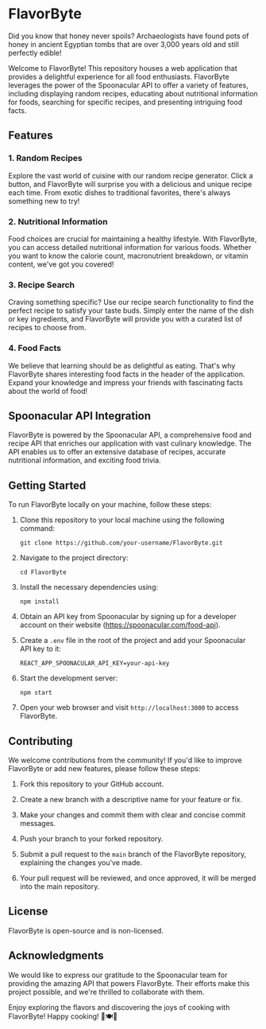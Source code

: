# FlavorByte

Did you know that honey never spoils? Archaeologists have found pots of honey in ancient Egyptian tombs that are over 3,000 years old and still perfectly edible!

Welcome to FlavorByte! This repository houses a web application that provides a delightful experience for all food enthusiasts. FlavorByte leverages the power of the Spoonacular API to offer a variety of features, including displaying random recipes, educating about nutritional information for foods, searching for specific recipes, and presenting intriguing food facts.

## Features

### 1. Random Recipes

Explore the vast world of cuisine with our random recipe generator. Click a button, and FlavorByte will surprise you with a delicious and unique recipe each time. From exotic dishes to traditional favorites, there's always something new to try!

### 2. Nutritional Information

Food choices are crucial for maintaining a healthy lifestyle. With FlavorByte, you can access detailed nutritional information for various foods. Whether you want to know the calorie count, macronutrient breakdown, or vitamin content, we've got you covered!

### 3. Recipe Search

Craving something specific? Use our recipe search functionality to find the perfect recipe to satisfy your taste buds. Simply enter the name of the dish or key ingredients, and FlavorByte will provide you with a curated list of recipes to choose from.

### 4. Food Facts

We believe that learning should be as delightful as eating. That's why FlavorByte shares interesting food facts in the header of the application. Expand your knowledge and impress your friends with fascinating facts about the world of food!

## Spoonacular API Integration

FlavorByte is powered by the Spoonacular API, a comprehensive food and recipe API that enriches our application with vast culinary knowledge. The API enables us to offer an extensive database of recipes, accurate nutritional information, and exciting food trivia.

## Getting Started

To run FlavorByte locally on your machine, follow these steps:

1. Clone this repository to your local machine using the following command:
   ```
   git clone https://github.com/your-username/FlavorByte.git
   ```

2. Navigate to the project directory:
   ```
   cd FlavorByte
   ```

3. Install the necessary dependencies using:
   ```
   npm install
   ```

4. Obtain an API key from Spoonacular by signing up for a developer account on their website (https://spoonacular.com/food-api).

5. Create a `.env` file in the root of the project and add your Spoonacular API key to it:
   ```
   REACT_APP_SPOONACULAR_API_KEY=your-api-key
   ```

6. Start the development server:
   ```
   npm start
   ```

7. Open your web browser and visit `http://localhost:3000` to access FlavorByte.

## Contributing

We welcome contributions from the community! If you'd like to improve FlavorByte or add new features, please follow these steps:

1. Fork this repository to your GitHub account.

2. Create a new branch with a descriptive name for your feature or fix.

3. Make your changes and commit them with clear and concise commit messages.

4. Push your branch to your forked repository.

5. Submit a pull request to the `main` branch of the FlavorByte repository, explaining the changes you've made.

6. Your pull request will be reviewed, and once approved, it will be merged into the main repository.

## License

FlavorByte is open-source and is non-licensed.
## Acknowledgments

We would like to express our gratitude to the Spoonacular team for providing the amazing API that powers FlavorByte. Their efforts make this project possible, and we're thrilled to collaborate with them.

Enjoy exploring the flavors and discovering the joys of cooking with FlavorByte! Happy cooking! 🍳🍽️🎉
